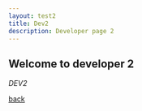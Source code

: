 ```yaml
---
layout: test2
title: Dev2
description: Developer page 2
---
```


## Welcome to developer 2

_DEV2_

[back](../)

